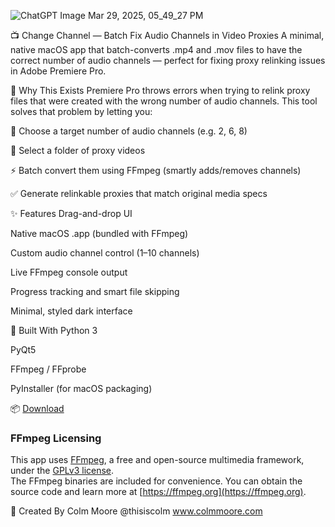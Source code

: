 ![ChatGPT Image Mar 29, 2025, 05_49_27 PM](https://github.com/user-attachments/assets/9093d167-aa41-463c-b344-0ec62e4876e7)

📺 Change Channel — Batch Fix Audio Channels in Video Proxies
A minimal, native macOS app that batch-converts .mp4 and .mov files to have the correct number of audio channels — perfect for fixing proxy relinking issues in Adobe Premiere Pro.

🔧 Why This Exists
Premiere Pro throws errors when trying to relink proxy files that were created with the wrong number of audio channels. This tool solves that problem by letting you:

🎯 Choose a target number of audio channels (e.g. 2, 6, 8)

📂 Select a folder of proxy videos

⚡ Batch convert them using FFmpeg (smartly adds/removes channels)

✅ Generate relinkable proxies that match original media specs

✨ Features
Drag-and-drop UI

Native macOS .app (bundled with FFmpeg)

Custom audio channel control (1–10 channels)

Live FFmpeg console output

Progress tracking and smart file skipping

Minimal, styled dark interface

🚀 Built With
Python 3

PyQt5

FFmpeg / FFprobe

PyInstaller (for macOS packaging)

📦 [Download](https://mega.nz/file/TN403IqB#Pul-tnZw_4YdVdbNCazDx9Flu3bjd2fcOxaP83B4a1k)

### FFmpeg Licensing

This app uses [FFmpeg](https://ffmpeg.org), a free and open-source multimedia framework, under the [GPLv3 license](https://www.gnu.org/licenses/gpl-3.0.html).  
The FFmpeg binaries are included for convenience. You can obtain the source code and learn more at [https://ffmpeg.org](https://ffmpeg.org).

🧠 Created By
Colm Moore @thisiscolm www.colmmoore.com

